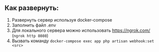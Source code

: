 ## Как развернуть:
1. Развернуть сервер используя docker-compose
2. Заполнить файл .env
3. Для локального сервера можно использовать https://ngrok.com/ (`ngrok http 8080`)
4. Вызвать команду `docker-compose exec app php artisan webhook:set <src>`
